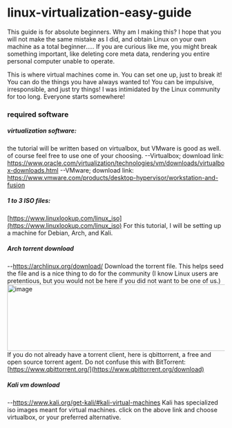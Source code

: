 # linux-virtualization-easy-guide
This guide is for absolute beginners. Why am I making this? I hope that you will not make the same mistake as I did, and obtain Linux on your own machine as a total beginner.....
If you are curious like me, you might break something important, like deleting core meta data, rendering you entire personal computer unable to operate.

This is where virtual machines come in. 
You can set one up, just to break it! You can do the things you have always wanted to! You can be impulsive, irresponsible, and just try things!
I was intimidated by the Linux community for too long. Everyone starts somewhere!

### required software

##### virtualization software:
the tutorial will be written based on virtualbox, but VMware is good as well. of course feel free to use one of your choosing.
--Virtualbox; download link: https://www.oracle.com/virtualization/technologies/vm/downloads/virtualbox-downloads.html
--VMware; download link: https://www.vmware.com/products/desktop-hypervisor/workstation-and-fusion
##### 1 to 3 ISO files:
[https://www.linuxlookup.com/linux_iso](https://www.linuxlookup.com/linux_iso)
For this tutorial, I will be setting up a machine for Debian, Arch, and Kali.

##### Arch torrent download
--https://archlinux.org/download/
Download the torrent file. This helps seed the file and is a nice thing to do for the community (I know Linux users are pretentious, but you would not be here if you did not want to be one of us.)
<img width="945" height="154" alt="image" src="https://github.com/user-attachments/assets/830af8ca-7b88-4fb1-b92b-8ea417344576" />
If you do not already have a torrent client, here is qbittorrent, a free and open source torrent agent. Do not confuse this with BitTorrent:
[https://www.qbittorrent.org/](https://www.qbittorrent.org/download)

##### Kali vm download
--https://www.kali.org/get-kali/#kali-virtual-machines
Kali has specialized iso images meant for virtual machines. click on the above link and choose virtualbox, or your preferred alternative.
